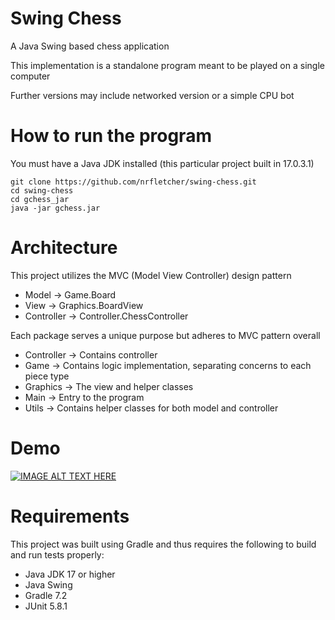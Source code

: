 # Swing Chess
A Java Swing based chess application

This implementation is a standalone program meant to be played on a single computer

Further versions may include networked version or a simple CPU bot
# How to run the program
You must have a Java JDK installed (this particular project built in 17.0.3.1)
```
git clone https://github.com/nrfletcher/swing-chess.git
cd swing-chess
cd gchess_jar
java -jar gchess.jar
```
# Architecture
This project utilizes the MVC (Model View Controller) design pattern
* Model -> Game.Board
* View -> Graphics.BoardView
* Controller -> Controller.ChessController

Each package serves a unique purpose but adheres to MVC pattern overall
* Controller -> Contains controller
* Game -> Contains logic implementation, separating concerns to each piece type
* Graphics -> The view and helper classes
* Main -> Entry to the program
* Utils -> Contains helper classes for both model and controller

# Demo 
[![IMAGE ALT TEXT HERE](https://img.youtube.com/vi/L1fNI0Gi7kI/0.jpg)](https://www.youtube.com/watch?v=L1fNI0Gi7kI)

# Requirements
This project was built using Gradle and thus requires the following to build and run tests properly:
* Java JDK 17 or higher
* Java Swing
* Gradle 7.2
* JUnit 5.8.1
